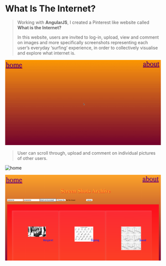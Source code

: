 # What Is The Internet?

> Working with **AngularJS**, I created a Pinterest like website called **What is the Internet?**
>
> In this website, users are invited to log-in, upload, view and comment on images and more specifically screenshots representing each user’s everyday ‘surfing’ experience, in order to collectively visualise and explore what internet is.



![about](./readme_imgs/about.gif)



> User can scroll through, upload and comment on individual pictures of other users.

![home](./readme_imgs/home.gif)



![home](./readme_imgs/home.png)
